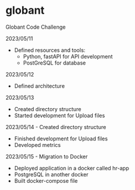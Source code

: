 # globant
Globant Code Challenge

2023/05/11 
- Defined resources and tools:
    - Python, fastAPI for API development
    - PostGreSQL for database

2023/05/12 
- Defined architecture


2023/05/13 
- Created directory structure
- Started development for Upload files

2023/05/14 - Created directory structure
- Finished development for Upload files
- Developed metrics

2023/05/15 - Migration to Docker
- Deployed application in a docker called hr-app
- PostgreSQL in another docker 
- Built docker-compose file




